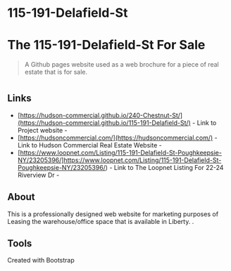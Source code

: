 # 115-191-Delafield-St

# The 115-191-Delafield-St For Sale
> A Github pages website used as a web brochure for a piece of real estate that is for sale.
#

## Links

- [https://hudson-commercial.github.io/240-Chestnut-St/](https://hudson-commercial.github.io/115-191-Delafield-St/) - Link to Project website - 
- [https://hudsoncommercial.com/](https://hudsoncommercial.com/) - Link to Hudson Commercial Real Estate Website - 
- [https://www.loopnet.com/Listing/115-191-Delafield-St-Poughkeepsie-NY/23205396/]https://www.loopnet.com/Listing/115-191-Delafield-St-Poughkeepsie-NY/23205396/) - Link to The Loopnet Listing For 22-24 Riverview Dr - 


## About

This is a professionally designed web website for marketing purposes of Leasing the warehouse/office space that is available in Liberty.
.

## Tools

Created with Bootstrap

